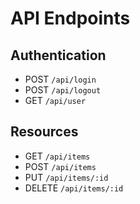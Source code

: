 # API Endpoints

## Authentication
- POST `/api/login`
- POST `/api/logout`
- GET `/api/user`

## Resources
- GET `/api/items`
- POST `/api/items`
- PUT `/api/items/:id`
- DELETE `/api/items/:id`